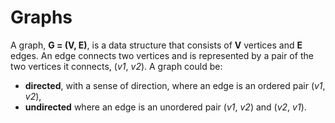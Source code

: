 # Graphs

A graph, **G = (V, E)**, is a data structure that consists of **V** vertices and **E** edges.
An edge connects two vertices and is represented by a pair of the two vertices it connects, (*v1*, *v2*).
A graph could be:
* **directed**, with a sense of direction, where an edge is an ordered pair (*v1*, *v2*),
* **undirected** where an edge is an unordered pair (*v1*, *v2*) and (*v2*, *v1*).
